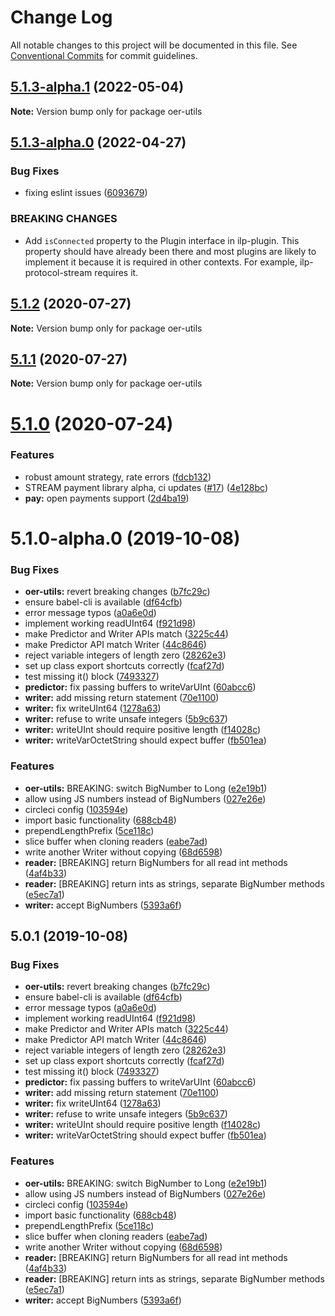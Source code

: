 # Change Log

All notable changes to this project will be documented in this file.
See [Conventional Commits](https://conventionalcommits.org) for commit guidelines.

## [5.1.3-alpha.1](https://github.com/interledgerjs/interledgerjs/compare/oer-utils@5.1.3-alpha.0...oer-utils@5.1.3-alpha.1) (2022-05-04)

**Note:** Version bump only for package oer-utils





## [5.1.3-alpha.0](https://github.com/interledgerjs/interledgerjs/compare/oer-utils@5.1.2...oer-utils@5.1.3-alpha.0) (2022-04-27)


### Bug Fixes

* fixing eslint issues ([6093679](https://github.com/interledgerjs/interledgerjs/commit/6093679060d9f27911e2fd3f0dbbf15ebae6f538))


### BREAKING CHANGES

* Add `isConnected` property to the Plugin interface in ilp-plugin. This property should have already been there and most plugins are likely to implement it because it is required in other contexts. For example, ilp-protocol-stream requires it.





## [5.1.2](https://github.com/interledgerjs/interledgerjs/compare/oer-utils@5.1.1...oer-utils@5.1.2) (2020-07-27)

**Note:** Version bump only for package oer-utils

## [5.1.1](https://github.com/interledgerjs/interledgerjs/compare/oer-utils@5.1.0...oer-utils@5.1.1) (2020-07-27)

**Note:** Version bump only for package oer-utils

# [5.1.0](https://github.com/interledgerjs/interledgerjs/compare/oer-utils@5.1.0-alpha.0...oer-utils@5.1.0) (2020-07-24)

### Features

- robust amount strategy, rate errors ([fdcb132](https://github.com/interledgerjs/interledgerjs/commit/fdcb1324e5e8285da528b60b5c23098324efb9dc))
- STREAM payment library alpha, ci updates ([#17](https://github.com/interledgerjs/interledgerjs/issues/17)) ([4e128bc](https://github.com/interledgerjs/interledgerjs/commit/4e128bcee372144c1324a73e8b51223a0b133f2e))
- **pay:** open payments support ([2d4ba19](https://github.com/interledgerjs/interledgerjs/commit/2d4ba19275b444e46845a9114537b624d939f5ae))

# 5.1.0-alpha.0 (2019-10-08)

### Bug Fixes

- **oer-utils:** revert breaking changes ([b7fc29c](https://github.com/interledgerjs/interledgerjs/commit/b7fc29c))
- ensure babel-cli is available ([df64cfb](https://github.com/interledgerjs/interledgerjs/commit/df64cfb))
- error message typos ([a0a6e0d](https://github.com/interledgerjs/interledgerjs/commit/a0a6e0d))
- implement working readUInt64 ([f921d98](https://github.com/interledgerjs/interledgerjs/commit/f921d98))
- make Predictor and Writer APIs match ([3225c44](https://github.com/interledgerjs/interledgerjs/commit/3225c44))
- make Predictor API match Writer ([44c8646](https://github.com/interledgerjs/interledgerjs/commit/44c8646))
- reject variable integers of length zero ([28262e3](https://github.com/interledgerjs/interledgerjs/commit/28262e3))
- set up class export shortcuts correctly ([fcaf27d](https://github.com/interledgerjs/interledgerjs/commit/fcaf27d))
- test missing it() block ([7493327](https://github.com/interledgerjs/interledgerjs/commit/7493327))
- **predictor:** fix passing buffers to writeVarUInt ([60abcc6](https://github.com/interledgerjs/interledgerjs/commit/60abcc6))
- **writer:** add missing return statement ([70e1100](https://github.com/interledgerjs/interledgerjs/commit/70e1100))
- **writer:** fix writeUInt64 ([1278a63](https://github.com/interledgerjs/interledgerjs/commit/1278a63))
- **writer:** refuse to write unsafe integers ([5b9c637](https://github.com/interledgerjs/interledgerjs/commit/5b9c637))
- **writer:** writeUInt should require positive length ([f14028c](https://github.com/interledgerjs/interledgerjs/commit/f14028c))
- **writer:** writeVarOctetString should expect buffer ([fb501ea](https://github.com/interledgerjs/interledgerjs/commit/fb501ea))

### Features

- **oer-utils:** BREAKING: switch BigNumber to Long ([e2e19b1](https://github.com/interledgerjs/interledgerjs/commit/e2e19b1))
- allow using JS numbers instead of BigNumbers ([027e26e](https://github.com/interledgerjs/interledgerjs/commit/027e26e))
- circleci config ([103594e](https://github.com/interledgerjs/interledgerjs/commit/103594e))
- import basic functionality ([688cb48](https://github.com/interledgerjs/interledgerjs/commit/688cb48))
- prependLengthPrefix ([5ce118c](https://github.com/interledgerjs/interledgerjs/commit/5ce118c))
- slice buffer when cloning readers ([eabe7ad](https://github.com/interledgerjs/interledgerjs/commit/eabe7ad))
- write another Writer without copying ([68d6598](https://github.com/interledgerjs/interledgerjs/commit/68d6598))
- **reader:** [BREAKING] return BigNumbers for all read int methods ([4af4b33](https://github.com/interledgerjs/interledgerjs/commit/4af4b33))
- **reader:** [BREAKING] return ints as strings, separate BigNumber methods ([e5ec7a1](https://github.com/interledgerjs/interledgerjs/commit/e5ec7a1))
- **writer:** accept BigNumbers ([5393a6f](https://github.com/interledgerjs/interledgerjs/commit/5393a6f))

## 5.0.1 (2019-10-08)

### Bug Fixes

- **oer-utils:** revert breaking changes ([b7fc29c](https://github.com/interledgerjs/interledgerjs/commit/b7fc29c))
- ensure babel-cli is available ([df64cfb](https://github.com/interledgerjs/interledgerjs/commit/df64cfb))
- error message typos ([a0a6e0d](https://github.com/interledgerjs/interledgerjs/commit/a0a6e0d))
- implement working readUInt64 ([f921d98](https://github.com/interledgerjs/interledgerjs/commit/f921d98))
- make Predictor and Writer APIs match ([3225c44](https://github.com/interledgerjs/interledgerjs/commit/3225c44))
- make Predictor API match Writer ([44c8646](https://github.com/interledgerjs/interledgerjs/commit/44c8646))
- reject variable integers of length zero ([28262e3](https://github.com/interledgerjs/interledgerjs/commit/28262e3))
- set up class export shortcuts correctly ([fcaf27d](https://github.com/interledgerjs/interledgerjs/commit/fcaf27d))
- test missing it() block ([7493327](https://github.com/interledgerjs/interledgerjs/commit/7493327))
- **predictor:** fix passing buffers to writeVarUInt ([60abcc6](https://github.com/interledgerjs/interledgerjs/commit/60abcc6))
- **writer:** add missing return statement ([70e1100](https://github.com/interledgerjs/interledgerjs/commit/70e1100))
- **writer:** fix writeUInt64 ([1278a63](https://github.com/interledgerjs/interledgerjs/commit/1278a63))
- **writer:** refuse to write unsafe integers ([5b9c637](https://github.com/interledgerjs/interledgerjs/commit/5b9c637))
- **writer:** writeUInt should require positive length ([f14028c](https://github.com/interledgerjs/interledgerjs/commit/f14028c))
- **writer:** writeVarOctetString should expect buffer ([fb501ea](https://github.com/interledgerjs/interledgerjs/commit/fb501ea))

### Features

- **oer-utils:** BREAKING: switch BigNumber to Long ([e2e19b1](https://github.com/interledgerjs/interledgerjs/commit/e2e19b1))
- allow using JS numbers instead of BigNumbers ([027e26e](https://github.com/interledgerjs/interledgerjs/commit/027e26e))
- circleci config ([103594e](https://github.com/interledgerjs/interledgerjs/commit/103594e))
- import basic functionality ([688cb48](https://github.com/interledgerjs/interledgerjs/commit/688cb48))
- prependLengthPrefix ([5ce118c](https://github.com/interledgerjs/interledgerjs/commit/5ce118c))
- slice buffer when cloning readers ([eabe7ad](https://github.com/interledgerjs/interledgerjs/commit/eabe7ad))
- write another Writer without copying ([68d6598](https://github.com/interledgerjs/interledgerjs/commit/68d6598))
- **reader:** [BREAKING] return BigNumbers for all read int methods ([4af4b33](https://github.com/interledgerjs/interledgerjs/commit/4af4b33))
- **reader:** [BREAKING] return ints as strings, separate BigNumber methods ([e5ec7a1](https://github.com/interledgerjs/interledgerjs/commit/e5ec7a1))
- **writer:** accept BigNumbers ([5393a6f](https://github.com/interledgerjs/interledgerjs/commit/5393a6f))

